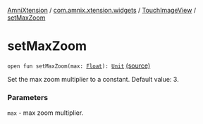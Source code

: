 [AmniXtension](../../index.md) / [com.amnix.xtension.widgets](../index.md) / [TouchImageView](index.md) / [setMaxZoom](./set-max-zoom.md)

# setMaxZoom

`open fun setMaxZoom(max: `[`Float`](https://kotlinlang.org/api/latest/jvm/stdlib/kotlin/-float/index.html)`): `[`Unit`](https://kotlinlang.org/api/latest/jvm/stdlib/kotlin/-unit/index.html) [(source)](https://github.com/AmniX/AmniXTension/tree/master/AmniXtension/src/main/java/com/amnix/xtension/widgets/TouchImageView.java#L385)

Set the max zoom multiplier to a constant. Default value: 3.

### Parameters

`max` - max zoom multiplier.